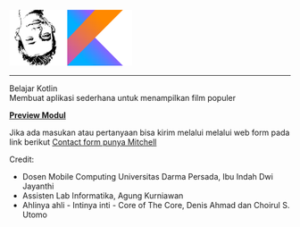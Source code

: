 <img src="pala.png" height="100px" /><img src="kotlin.png" height="100px" /><br><hr>
Belajar Kotlin  
Membuat aplikasi sederhana untuk menampilkan film populer 

<a href="https://github.com/pottsed/pelembagus/blob/master/Android-Module-Kotlin-Movie.pdf"><strong>Preview Modul</strong></a>

Jika ada masukan atau pertanyaan bisa kirim melalui melalui web form pada link berikut <a href="https://mitchell.webku.cf/Project/Hacktiv8/DevC-FinalProject/contact.php">Contact form punya Mitchell</a>

Credit: <ul>
  <li> Dosen Mobile Computing Universitas Darma Persada, Ibu Indah Dwi Jayanthi </li>
  <li> Assisten Lab Informatika, Agung Kurniawan </li>
  <li> Ahlinya ahli - Intinya inti - Core of The Core, Denis Ahmad dan Choirul S. Utomo </li>

